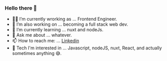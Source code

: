 ### Hello there 👋

- 👨‍💻 I’m currently wrorking as ... Frontend Engineer.
- 🔭 I’m also working on ... becoming a full stack web dev.
- 🌱 I’m currently learning ... nuxt and nodeJs.
- 💬 Ask me about ... whatever.
- 📫 How to reach me: ... [Linkedin](https://www.linkedin.com/in/yusuf-ozdemir00/)
- 💓 Tech I'm interested in ... Javascript, nodeJS, nuxt, React, and actually sometimes anything 😅.
